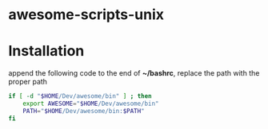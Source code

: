 # awesome-scripts-unix

# Installation



append the following code to the end of **~/bashrc**, replace the path with the proper path

```sh
if [ -d "$HOME/Dev/awesome/bin" ] ; then
    export AWESOME="$HOME/Dev/awesome/bin"
    PATH="$HOME/Dev/awesome/bin:$PATH"
fi
```